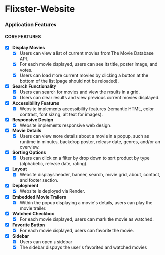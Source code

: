 # Flixster-Website
### Application Features

#### CORE FEATURES


- [X] **Display Movies**
  - [X] Users can view a list of current movies from The Movie Database API.
  - [X] For each movie displayed, users can see its title, poster image, and votes.
  - [X] Users can load more current movies by clicking a button at the bottom of the list (page should not be reloaded).
- [X] **Search Functionality**
  - [X] Users can search for movies and view the results in a grid.
  - [X] Users can clear results and view previous current movies displayed.
- [X] **Accessibility Features**
  - [X] Website implements accessibility features (semantic HTML, color contrast, font sizing, alt text for images).
- [X] **Responsive Design**
  - [X] Website implements responsive web design.
- [X] **Movie Details**
  - [X] Users can view more details about a movie in a popup, such as runtime in minutes, backdrop poster, release date, genres, and/or an overview.
- [X] **Sorting Options**
  - [X] Users can click on a filter by drop down to sort product by type (alphabetic, release date, rating).
- [X] **Layout**
  - [X] Website displays header, banner, search, movie grid, about, contact, and footer section.
- [X] **Deployment**
  - [X] Website is deployed via Render.
- [X] **Embedded Movie Trailers**
  - [X] Within the popup displaying a movie's details, users can play the movie trailer.
- [X] **Watched Checkbox**
  - [X] For each movie displayed, users can mark the movie as watched.
- [X] **Favorite Button**
  - [X] For each movie displayed, users can favorite the movie.
- [X] **Sidebar**
  - [X] Users can open a sidebar
  - [X] The sidebar displays the user's favorited and watched movies

